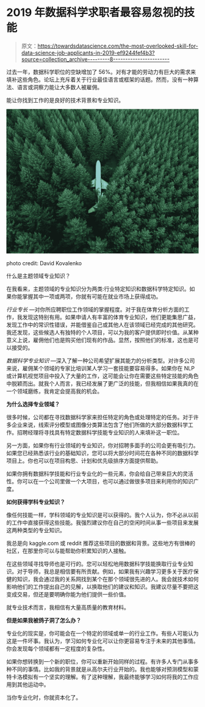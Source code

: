# 2019 年数据科学求职者最容易忽视的技能

> 原文：<https://towardsdatascience.com/the-most-overlooked-skill-for-data-science-job-applicants-in-2019-ef9244fef4b3?source=collection_archive---------8----------------------->

过去一年，数据科学职位的空缺增加了 56%。对有才能的劳动力有巨大的需求来填补这些角色。论坛上充斥着关于行业最佳语言或框架的话题。然而，没有一种算法、语言或洞察力能让大多数人被雇佣。

能让你找到工作的是良好的技术背景和专业知识。

![](img/ea334da56c48a8baca13043ee25f3295.png)

photo credit: David Kovalenko

什么是主题领域专业知识？

在我看来，主题领域的专业知识分为两类:行业特定知识和数据科学特定知识。如果你能掌握其中一项或两项，你就有可能在就业市场上获得成功。

*行业专长* —对你所应聘职位工作领域的掌握程度。对于我在体育分析方面的工作，我发现这特别有用。如果申请人有丰富的体育专业知识，他们更能集思广益，发现工作中的常识性错误，并能借鉴自己或其他人在该领域已经完成的其他研究。我还发现，这些候选人有独特的个人项目，可以为我的客户提供即时价值。从某种意义上说，雇佣他们也是购买他们现有的作品。显然，按照他们的标准，这也是可以接受的。

*数据科学专业知识* —深入了解一种公司希望扩展其能力的分析类型。对许多公司来说，雇佣某个领域的专家比培训某人学习一套技能要容易得多。如果你在 NLP 或计算机视觉项目中投入了大量的工作，这可能会让你在需要这些特定技能的角色中脱颖而出。就我个人而言，我已经发展了更广泛的技能，但我相信如果我真的在一个领域磨练，我肯定会提高我的机会。

**为什么选择专业领域？**

很多时候，公司都在寻找数据科学家来担任特定的角色或处理特定的任务。对于许多企业来说，线索评分模型或图像分类算法包含了他们所做的大部分数据科学工作。招聘经理将寻找具有特定数据科学技能专业知识的人来填补这一职位。

另一方面，如果你有行业领域的专业知识，你对招聘多面手的公司会更有吸引力。如果您已经熟悉该行业的基础知识，您可以将大部分时间花在各种不同的数据科学项目上。你也可以在项目构思、计划和优先级排序方面提供帮助。

如果你拥有数据科学技能和行业专业化的一些元素，你会给自己带来巨大的灵活性。你可以在一个公司里做一个大项目，也可以通过做很多项目来利用你的知识广度。

**如何获得学科专业知识？**

像任何技能一样，学科领域的专业知识是可以获得的。我个人认为，你不必从以前的工作中直接获得这些技能。我强烈建议你在自己的空闲时间从事一些项目来发展这两种类型的专业知识。

我总是向 kaggle.com 或 reddit 推荐这些项目的数据和背景。这些地方有很棒的社区，在那里你可以与能帮助你积累知识的人接触。

在这些领域寻找导师也是可行的。您可以轻松地用数据科学技能换取行业专业知识。对于导师，我总是相信要有所贡献。例如，如果我有兴趣学习更多关于医疗保健的知识，我会通过我的关系网找到某个在那个领域很先进的人。我会就技术如何影响他们的工作提出自己的见解，以换取他们的建议和知识。我建议尽量不要把这变成交易，但还是要明确你能为他们提供一些价值。

就专业技术而言，我相信有大量高质量的教育材料。

**但是如果我被鸽子洞了怎么办？**

专业化的现实是，你可能会在一个特定的领域或单一的行业工作。有些人可能认为这是一件坏事。我认为，学习如何专业化可以让你更容易专注于未来的其他事情。你会发现每个领域都有一定程度的复杂性。

如果你想转换到一个新的职位，你可以重新开始同样的过程。有许多人专门从事多种不同的事情。比如我的背景就是从高尔夫行业开始的。我也能够对预测模型和蒙特卡洛模拟有一个坚实的理解。有了这种理解，我最终能够学习如何将我的工作应用到其他运动中。

当你专业化时，你就资本化了。